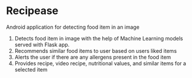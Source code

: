 # Recipease

Android application for detecting food item in an image
1. Detects food item in image with the help of Machine Learning models served with Flask app.
2. Recommends similar food items to user based on users liked items
3. Alerts the user if there are any allergens present in the food item
4. Provides recipe, video recipe, nutritional values, and similar items for a selected item
